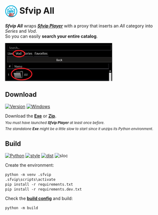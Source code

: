 # <img src="ressources/Sfvip%20All.png" width="40" align="center"> Sfvip All

***Sfvip All*** wraps ***[Sfvip Player](https://serbianforum-org.translate.goog/threads/sf-vip-plejer.878393/?_x_tr_sl=sr&_x_tr_tl=en)*** with a proxy that inserts an _All_ category into _Series_ and _Vod_.  
So you can easily **search your entire catalog**.

<img src="ressources/all.PNG" width="350">

## Download
[![Version](https://img.shields.io/badge/Version-1.1.3-informational)](https://github.com/sebdelsol/sfvip-all/raw/master/build/1.1.3/Sfvip%20All.exe)
[![Windows](https://img.shields.io/badge/Windows-x64-white)](https://www.microsoft.com/windows/)

Download the [**Exe**](https://github.com/sebdelsol/sfvip-all/raw/master/build/1.1.3/Sfvip%20All.exe)
or [**Zip**](https://github.com/sebdelsol/sfvip-all/raw/master/build/1.1.3/Sfvip%20All.zip).  
<sub>_You must have launched **Sfvip Player** at least once before._</sub>  
<sub>_The standalone **Exe** might be a little slow to start since it unzips its Python environment._</sub>
## Build
[![Python](https://img.shields.io/badge/Python-3.11-fbdf79)](https://www.python.org/downloads/release/python-3113/)
[![style](https://img.shields.io/badge/Style-Black-000000)](https://github.com/psf/black)
[![dist](https://img.shields.io/badge/Dist-Nuitka-lightgrey)](https://nuitka.net/)
![sloc](https://tokei.rs/b1/github/sebdelsol/sfvip-all?category=code)

Create the environment:
```console
python -m venv .sfvip
.sfvip\scripts\activate
pip install -r requirements.txt
pip install -r requirements.dev.txt
```
Check the [**build config**](build_config.py) and build:
```console
python -m build
```